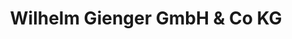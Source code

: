---
title: "Wilhelm Gienger GmbH & Co KG"
url: /schwaebisch-gmuend/wilhelm-gienger-gmbh-und-co-kg/
shop: Baustoffe
---
